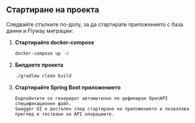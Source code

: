## Стартиране на проекта

Следвайте стъпките по-долу, за да стартирате приложението с база данни и Flyway миграции:

1. **Стартирайте docker-compose**
   ```bash
   docker-compose up -d

   
2. **Билднете проекта**
    ```bash
    ./gradlew clean build

3. **Стартирайте Spring Boot приложението**
   ```
   Ендпойнтите се генерират автоматично по дефиниран OpenAPI спецификационен файл.
   Swagger UI е достъпен след стартиране на приложението и позволява преглед и тестване на API операциите.
